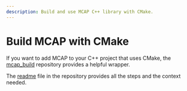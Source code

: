 ```yaml
---
description: Build and use MCAP C++ library with CMake.
---
```


# Build MCAP with CMake

If you want to add MCAP to your C++ project that uses CMake, the [mcap_build](https://github.com/olympus-robotics/mcap_builder) repository provides a helpful wrapper.

The [readme](https://github.com/olympus-robotics/mcap_builder/blob/main/README.md) file in the repository provides all the steps and the context needed.
